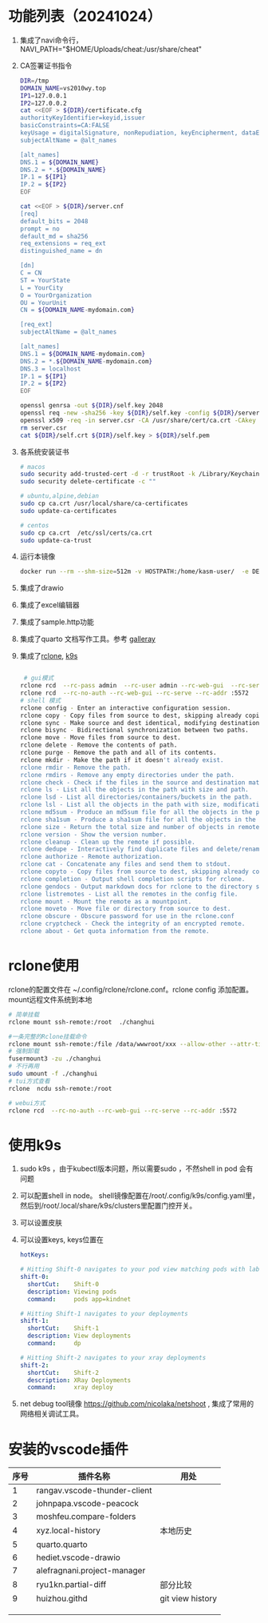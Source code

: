 # 功能列表（20241024）

1.  集成了navi命令行，NAVI_PATH="\$HOME/Uploads/cheat:/usr/share/cheat"

2.  CA签署证书指令

    ``` bash
    DIR=/tmp
    DOMAIN_NAME=vs2010wy.top
    IP1=127.0.0.1
    IP2=127.0.0.2
    cat <<EOF > ${DIR}/certificate.cfg
    authorityKeyIdentifier=keyid,issuer
    basicConstraints=CA:FALSE
    keyUsage = digitalSignature, nonRepudiation, keyEncipherment, dataEncipherment
    subjectAltName = @alt_names

    [alt_names]
    DNS.1 = ${DOMAIN_NAME}
    DNS.2 = *.${DOMAIN_NAME}
    IP.1 = ${IP1}
    IP.2 = ${IP2}
    EOF

    cat <<EOF > ${DIR}/server.cnf
    [req]
    default_bits = 2048
    prompt = no
    default_md = sha256
    req_extensions = req_ext
    distinguished_name = dn

    [dn]
    C = CN
    ST = YourState
    L = YourCity
    O = YourOrganization
    OU = YourUnit
    CN = ${DOMAIN_NAME-mydomain.com}   

    [req_ext]
    subjectAltName = @alt_names

    [alt_names]
    DNS.1 = ${DOMAIN_NAME-mydomain.com}
    DNS.2 = *.${DOMAIN_NAME-mydomain.com}  
    DNS.3 = localhost  
    IP.1 = ${IP1}  
    IP.2 = ${IP2}
    EOF

    openssl genrsa -out ${DIR}/self.key 2048
    openssl req -new -sha256 -key ${DIR}/self.key -config ${DIR}/server.cnf -out server.csr 
    openssl x509 -req -in server.csr -CA /usr/share/cert/ca.crt -CAkey /usr/share/cert/ca.key -CAcreateserial -out ${DIR}/self.crt -days 3650 -sha256 -extfile ${DIR}/certificate.cfg 
    rm server.csr
    cat ${DIR}/self.crt ${DIR}/self.key > ${DIR}/self.pem
    ```

3.  各系统安装证书

    ``` bash
    # macos
    sudo security add-trusted-cert -d -r trustRoot -k /Library/Keychains/System.keychain ca.crt
    sudo security delete-certificate -c ""

    # ubuntu,alpine,debian
    sudo cp ca.crt /usr/local/share/ca-certificates
    sudo update-ca-certificates

    # centos
    sudo cp ca.crt  /etc/ssl/certs/ca.crt
    sudo update-ca-trust
    ```

4.  运行本镜像

    ``` bash
    docker run --rm --shm-size=512m -v HOSTPATH:/home/kasm-user/  -e DEBUG=true -e USER_NAME=admin -e VNC_PW=admin  -e DOMAIN_NAME=wy.aliyuncs.com -e IP1=xx.xx.xx.xx  --name -p 6906:80  vscodedesktop -p 6905:443 changhui/ubuntu:20.04
    ```

5.  集成了drawio

6.  集成了excel编辑器

7.  集成了sample.http功能

8.  集成了quarto 文档写作工具。参考 [galleray](https://quarto.org/docs/gallery/)

9.  集成了[rclone](https://rclone.org/docs/), [k9s](https://github.com/derailed/k9s)

    ``` bash

     # gui模式
    rclone rcd  --rc-pass admin  --rc-user admin --rc-web-gui  --rc-serve --rc-addr :5572
    rclone rcd  --rc-no-auth --rc-web-gui --rc-serve --rc-addr :5572 
    # shell 模式
    rclone config - Enter an interactive configuration session.
    rclone copy - Copy files from source to dest, skipping already copied.
    rclone sync - Make source and dest identical, modifying destination only.
    rclone bisync - Bidirectional synchronization between two paths.
    rclone move - Move files from source to dest.
    rclone delete - Remove the contents of path.
    rclone purge - Remove the path and all of its contents.
    rclone mkdir - Make the path if it doesn't already exist.
    rclone rmdir - Remove the path.
    rclone rmdirs - Remove any empty directories under the path.
    rclone check - Check if the files in the source and destination match.
    rclone ls - List all the objects in the path with size and path.
    rclone lsd - List all directories/containers/buckets in the path.
    rclone lsl - List all the objects in the path with size, modification time and path.
    rclone md5sum - Produce an md5sum file for all the objects in the path.
    rclone sha1sum - Produce a sha1sum file for all the objects in the path.
    rclone size - Return the total size and number of objects in remote:path.
    rclone version - Show the version number.
    rclone cleanup - Clean up the remote if possible.
    rclone dedupe - Interactively find duplicate files and delete/rename them.
    rclone authorize - Remote authorization.
    rclone cat - Concatenate any files and send them to stdout.
    rclone copyto - Copy files from source to dest, skipping already copied.
    rclone completion - Output shell completion scripts for rclone.
    rclone gendocs - Output markdown docs for rclone to the directory supplied.
    rclone listremotes - List all the remotes in the config file.
    rclone mount - Mount the remote as a mountpoint.
    rclone moveto - Move file or directory from source to dest.
    rclone obscure - Obscure password for use in the rclone.conf
    rclone cryptcheck - Check the integrity of an encrypted remote.
    rclone about - Get quota information from the remote.
    ```

# rclone使用

rclone的配置文件在 \~/.config/rclone/rclone.conf。rclone config 添加配置。mount远程文件系统到本地

``` bash
# 简单挂载
rclone mount ssh-remote:/root  ./changhui

#一条完整的Rclone挂载命令
rclone mount ssh-remote:/file /data/wwwroot/xxx --allow-other --attr-timeout 5m --vfs-cache-mode full --vfs-cache-max-age 24h --vfs-cache-max-size 10G --vfs-read-chunk-size-limit 100M --buffer-size 100M --daemon
# 强制卸载
fusermount3 -zu ./changhui 
# 不行再用
sudo umount -f ./changhui
# tui方式查看
rclone  ncdu ssh-remote:/root

# webui方式
rclone rcd  --rc-no-auth --rc-web-gui --rc-serve --rc-addr :5572 
```

# 使用k9s

1.  sudo k9s ，由于kubectl版本问题，所以需要sudo ，不然shell in pod 会有问题

2.  可以配置shell in node。 shell镜像配置在/root/.config/k9s/config.yaml里，然后到/root/.local/share/k9s/clusters里配置门控开关。

3.  可以设置皮肤

4.  可以设置keys, keys位置在

    ``` yaml
    hotKeys:

    # Hitting Shift-0 navigates to your pod view matching pods with labels app=kindnet
    shift-0:
      shortCut:    Shift-0
      description: Viewing pods
      command:     pods app=kindnet

    # Hitting Shift-1 navigates to your deployments
    shift-1:
      shortCut:    Shift-1
      description: View deployments
      command:     dp

    # Hitting Shift-2 navigates to your xray deployments
    shift-2:
      shortCut:    Shift-2
      description: XRay Deployments
      command:     xray deploy
    ```

5.  net debug tool镜像 <https://github.com/nicolaka/netshoot> , 集成了常用的网络相关调试工具。

# 安装的vscode插件

| 序号 | 插件名称                     | 用处             |
|------|------------------------------|------------------|
| 1    | rangav.vscode-thunder-client |                  |
| 2    | johnpapa.vscode-peacock      |                  |
| 3    | moshfeu.compare-folders      |                  |
| 4    | xyz.local-history            | 本地历史         |
| 5    | quarto.quarto                |                  |
| 6    | hediet.vscode-drawio         |                  |
| 7    | alefragnani.project-manager  |                  |
| 8    | ryu1kn.partial-diff          | 部分比较         |
| 9    | huizhou.githd                | git view history |
|      |                              |                  |
|      |                              |                  |
|      |                              |                  |